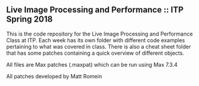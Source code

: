## Live Image Processing and Performance  ::  ITP Spring 2018

This is the code repository for the Live Image Processing and Performance Class at ITP. Each week has its own folder with different code examples pertaining to what was covered in class. There is also a cheat sheet folder that has some patches containing a quick overview of different objects. 

All files are Max patches (.maxpat) which can be run using Max 7.3.4

All patches developed by Matt Romein